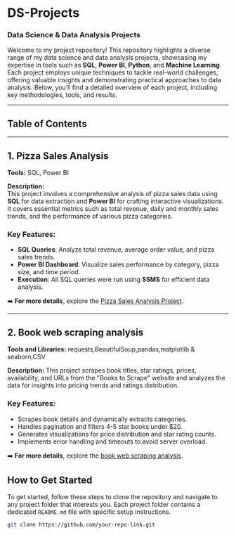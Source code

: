 # **DS-Projects**  
### **Data Science & Data Analysis Projects**

Welcome to my project repository! This repository highlights a diverse range of my data science and data analysis projects, showcasing my expertise in tools such as **SQL**, **Power BI**, **Python**, and **Machine Learning**. Each project employs unique techniques to tackle real-world challenges, offering valuable insights and demonstrating practical approaches to data analysis. Below, you’ll find a detailed overview of each project, including key methodologies, tools, and results.

---

## **Table of Contents**

---

## **1. Pizza Sales Analysis**

**Tools:** SQL, Power BI

**Description:**  
This project involves a comprehensive analysis of pizza sales data using **SQL** for data extraction and **Power BI** for crafting interactive visualizations. It covers essential metrics such as total revenue, daily and monthly sales trends, and the performance of various pizza categories.

### **Key Features:**
- **SQL Queries**: Analyze total revenue, average order value, and pizza sales trends.
- **Power BI Dashboard**: Visualize sales performance by category, pizza size, and time period.
- **Execution**: All SQL queries were run using **SSMS** for efficient data analysis.

➡️ **For more details**, explore the [Pizza Sales Analysis Project](https://github.com/ishakumari1709/DS-projects/tree/main/pizza_sales_analysis).


---
## **2. Book web scraping analysis**
**Tools and Libraries:** requests,BeautifulSoup,pandas,matplotlib & seaborn,CSV

**Description:**
This project scrapes book titles, star ratings, prices, availability, and URLs from the "Books to Scrape" website and analyzes the data for insights into pricing trends and ratings distribution.

### **Key Features:**
- Scrapes book details and dynamically extracts categories.
- Handles pagination and filters 4-5 star books under $20.
- Generates visualizations for price distribution and star rating counts.
- Implements error handling and timeouts to avoid server overload.

➡️ **For more details**, explore the [book web scraping analysis]().
  

## **How to Get Started**

To get started, follow these steps to clone the repository and navigate to any project folder that interests you. Each project folder contains a dedicated `README.md` file with specific setup instructions.

```bash
git clone https://github.com/your-repo-link.git
